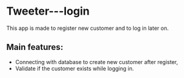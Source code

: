 # Tweeter---login
This app is made to register new customer and to log in later on.
## Main features:
* Connecting with database to create new customer after register,
* Validate if the customer exists while logging in.
